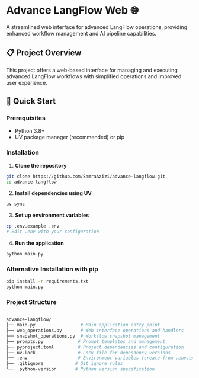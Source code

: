 # Advance LangFlow Web 🌐

A streamlined web interface for advanced LangFlow operations, providing enhanced workflow management and AI pipeline capabilities.

## 📋 Project Overview

This project offers a web-based interface for managing and executing advanced LangFlow workflows with simplified operations and improved user experience.

## 🚀 Quick Start

### Prerequisites
- Python 3.8+
- UV package manager (recommended) or pip

### Installation

1. **Clone the repository**
```bash
git clone https://github.com/SamraAzizi/advance-langflow.git
cd advance-langflow
```

2. **Install dependencies using UV**

```bash
uv sync
```

3. **Set up environment variables**
```bash
cp .env.example .env
# Edit .env with your configuration
```

4. **Run the application**

```bash
python main.py
```

### Alternative Installation with pip

```bash
pip install -r requirements.txt
python main.py
```

### Project Structure

```bash

advance-langflow/
├── main.py                 # Main application entry point
├── web_operations.py       # Web interface operations and handlers
├── snapshot_operations.py  # Workflow snapshot management
├── prompts.py             # Prompt templates and management
├── pyproject.toml         # Project dependencies and configuration
├── uv.lock                # Lock file for dependency versions
├── .env                   # Environment variables (create from .env.example)
├── .gitignore            # Git ignore rules
└── .python-version       # Python version specification
```
